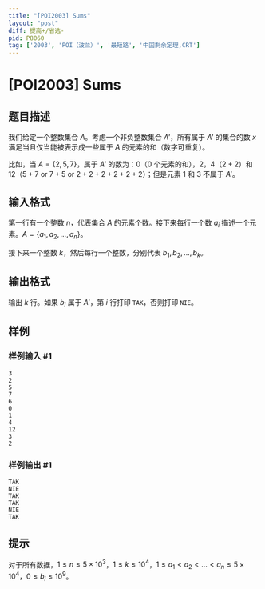 ```yaml
---
title: "[POI2003] Sums"
layout: "post"
diff: 提高+/省选-
pid: P8060
tag: ['2003', 'POI（波兰）', '最短路', '中国剩余定理,CRT']
---
```

# [POI2003] Sums
## 题目描述

我们给定一个整数集合 $A$。考虑一个非负整数集合 $A'$，所有属于 $A'$ 的集合的数 $x$ 满足当且仅当能被表示成一些属于 $A$ 的元素的和（数字可重复）。

比如，当 $A = \{2,5,7\}$，属于 $A'$ 的数为：$0$（$0$ 个元素的和），$2$，$4$（$2 + 2$）和 $12$（$5 + 7$ or $7 + 5$ or $2 + 2 + 2 + 2 + 2 + 2$）；但是元素 $1$ 和 $3$ 不属于 $A'$。
## 输入格式

第一行有一个整数 $n$，代表集合 $A$ 的元素个数。接下来每行一个数 $a_i$ 描述一个元素。$A = \{a_1,a_2,...,a_n\}$。

接下来一个整数 $k$，然后每行一个整数，分别代表 $b_1,b_2,...,b_k$。
## 输出格式

输出 $k$ 行。如果 $b_i$ 属于 $A'$，第 $i$ 行打印 `TAK`，否则打印 `NIE`。
## 样例

### 样例输入 #1
```
3
2
5
7
6
0
1
4
12
3
2
```
### 样例输出 #1
```
TAK
NIE
TAK
TAK
NIE
TAK
```
## 提示

对于所有数据，$1 \le n \le 5 \times 10^3$，$1 \le k \le 10^4$，$1 \le a_1 < a_2 < ... < a_n \le 5 \times 10^4$，$0 \le b_i \le 10^9$。
